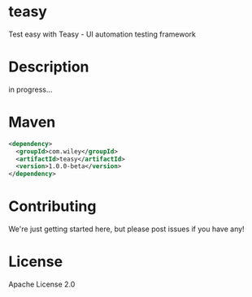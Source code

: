 # teasy
Test easy with Teasy - UI automation testing framework
# Description
in progress...
# Maven
```xml
<dependency>
  <groupId>com.wiley</groupId>
  <artifactId>teasy</artifactId>
  <version>1.0.0-beta</version>
</dependency>
```

# Contributing

We're just getting started here, but please post issues if you have any!

# License

Apache License 2.0
